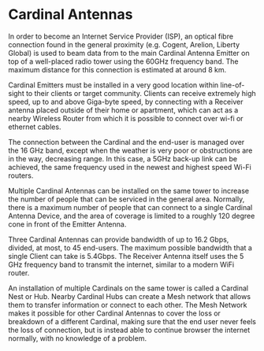 # Cardinal Antennas

In order to become an Internet Service Provider (ISP), an optical fibre connection found in the general proximity (e.g. Cogent, Arelion, Liberty Global) is used to beam data from to the main Cardinal Antenna Emitter on top of a well-placed radio tower using the 60GHz frequency band. The maximum distance for this connection is estimated at around 8 km. 

Cardinal Emitters must be installed in a very good location within line-of-sight to their clients or target community. Clients can receive extremely high speed, up to and above Giga-byte speed, by connecting with a Receiver antenna placed outside of their home or apartment, which can act as a nearby Wireless Router from which it is possible to connect over wi-fi or ethernet cables. 

The connection between the Cardinal and the end-user is managed over the 16 GHz band, except when the weather is very poor or obstructions are in the way, decreasing range. In this case, a 5GHz back-up link can be achieved, the same frequency used in the newest and highest speed Wi-Fi routers.

Multiple Cardinal Antennas can be installed on the same tower to increase the number of people that can be serviced in the general area. Normally, there is a maximum number of people that can connect to a single Cardinal Antenna Device, and the area of coverage is limited to a roughly 120 degree cone in front of the Emitter Antenna.

Three Cardinal Antennas can provide bandwidth of up to 16.2 Gbps, divided, at most, to 45 end-users. The maximum possible bandwidth that a single Client can take is 5.4Gbps. The Receiver Antenna itself uses the 5 GHz frequency band to transmit the internet, similar to a modern WiFi router.

An installation of multiple Cardinals on the same tower is called a Cardinal Nest or Hub. Nearby Cardinal Hubs can create a Mesh network that allows them to transfer information or connect to each other. The Mesh Network makes it possible for other Cardinal Antennas to cover the loss or breakdown of a different Cardinal, making sure that the end user never feels the loss of connection, but is instead able to continue browser the internet normally, with no knowledge of a problem.

